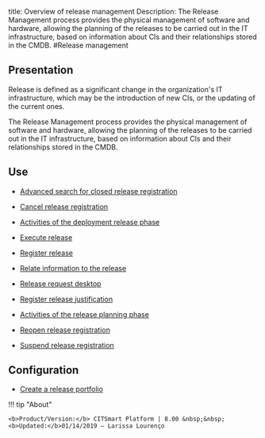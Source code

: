 title: Overview of release management
Description: The Release Management process provides the physical management of software and hardware, allowing the planning of the releases to be carried out in the IT infrastructure, based on information about CIs and their relationships stored in the CMDB.
#Release management

Presentation
----------------

Release is defined as a significant change in the organization's IT
infrastructure, which may be the introduction of new CIs, or the updating of the
current ones.

The Release Management process provides the physical management of software and
hardware, allowing the planning of the releases to be carried out in the IT
infrastructure, based on information about CIs and their relationships stored in
the CMDB.

Use
-------

- [Advanced search for closed release registration](/en-us/citsmart-platform-8/processes/release/use/advanced-search-for-release.html)
 
- [Cancel release registration](/en-us/citsmart-platform-8/processes/release/use/cancel-release.html)

- [Activities of the deployment release phase](/en-us/citsmart-platform-8/processes/release/use/deployment-release-activities.html)

- [Execute release](/en-us/citsmart-platform-8/processes/release/use/execute-release.html)

- [Register release](/en-us/citsmart-platform-8/processes/release/use/register-release-request.html)

- [Relate information to the release](/en-us/citsmart-platform-8/processes/release/use/relate-information-to-release.html)
   
- [Release request desktop](/en-us/citsmart-platform-8/processes/release/use/release-desktop.html)
   
- [Register release justification](/en-us/citsmart-platform-8/processes/release/use/release-justification.html)

- [Activities of the release planning phase](/en-us/citsmart-platform-8/processes/release/use/release-planning-activities.html)
   
- [Reopen release registration](/en-us/citsmart-platform-8/processes/release/use/reopen-release.html)

- [Suspend release registration](/en-us/citsmart-platform-8/processes/release/use/suspend-release.html)

Configuration
-----------------

- [Create a release portfolio](/en-us/citsmart-platform-8/processes/release/configuration/release-portfolio.html)
  
!!! tip "About"

    <b>Product/Version:</b> CITSmart Platform | 8.00 &nbsp;&nbsp;
    <b>Updated:</b>01/14/2019 – Larissa Lourenço

